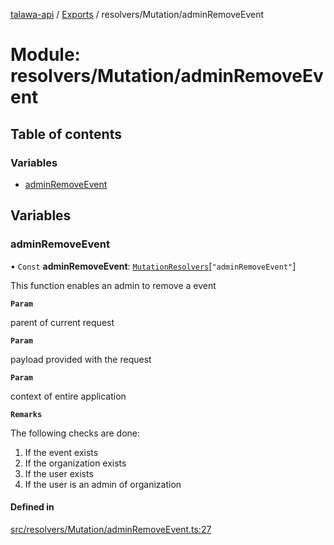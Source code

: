 [talawa-api](../README.md) / [Exports](../modules.md) / resolvers/Mutation/adminRemoveEvent

# Module: resolvers/Mutation/adminRemoveEvent

## Table of contents

### Variables

- [adminRemoveEvent](resolvers_Mutation_adminRemoveEvent.md#adminremoveevent)

## Variables

### adminRemoveEvent

• `Const` **adminRemoveEvent**: [`MutationResolvers`](types_generatedGraphQLTypes.md#mutationresolvers)[``"adminRemoveEvent"``]

This function enables an admin to remove a event

**`Param`**

parent of current request

**`Param`**

payload provided with the request

**`Param`**

context of entire application

**`Remarks`**

The following checks are done:
1. If the event exists
2. If the organization exists
3. If the user exists
4. If the user is an admin of organization

#### Defined in

[src/resolvers/Mutation/adminRemoveEvent.ts:27](https://github.com/PalisadoesFoundation/talawa-api/blob/00da99c/src/resolvers/Mutation/adminRemoveEvent.ts#L27)
